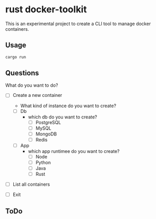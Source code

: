 # rust docker-toolkit

This is an experimental project to create a CLI tool to manage docker containers.

## Usage

```bash
cargo run
```

## Questions

What do you want to do?

- [ ] Create a new container
  - What kind of instance do you want to create?
  - [ ] Db
    - which db do you want to create?
      - [ ] PostgreSQL
      - [ ] MySQL
      - [ ] MongoDB
      - [ ] Redis
  - [ ] App
    - which app runtimee do you want to create?
      - [ ] Node
      - [ ] Python
      - [ ] Java
      - [ ] Rust
- [ ] List all containers
- [ ] Exit


## ToDo

